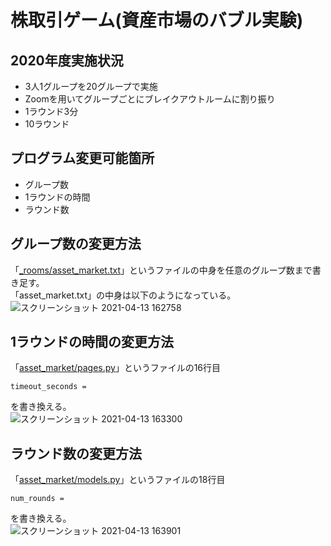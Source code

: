 # 株取引ゲーム(資産市場のバブル実験)
## 2020年度実施状況
- 3人1グループを20グループで実施
- Zoomを用いてグループごとにブレイクアウトルームに割り振り
- 1ラウンド3分
- 10ラウンド

## プログラム変更可能箇所
- グループ数
- 1ラウンドの時間
- ラウンド数

## グループ数の変更方法
「[_rooms/asset_market.txt](https://github.com/leisurely-yucyou/oTree/blob/387375d9ed0ff76a20a3084f6b0e8c1e991cdd6d/ExpEcon/_rooms/asset_market.txt)」というファイルの中身を任意のグループ数まで書き足す。  
「asset_market.txt」の中身は以下のようになっている。  
![スクリーンショット 2021-04-13 162758](https://user-images.githubusercontent.com/48300561/114513534-3e952300-9c75-11eb-98d0-50ed5df8dd0a.png)  


## 1ラウンドの時間の変更方法
「[asset_market/pages.py](https://github.com/leisurely-yucyou/oTree/blob/741324aabb1a5a15bf4b1bdc8fe4fa233b9edcd6/ExpEcon/asset_market/pages.py)」というファイルの16行目
```
timeout_seconds = 
```
を書き換える。  
![スクリーンショット 2021-04-13 163300](https://user-images.githubusercontent.com/48300561/114514145-f1658100-9c75-11eb-8f16-aa85ee3715dc.png)

## ラウンド数の変更方法
「[asset_market/models.py](https://github.com/leisurely-yucyou/oTree/blob/741324aabb1a5a15bf4b1bdc8fe4fa233b9edcd6/ExpEcon/asset_market/models.py)」というファイルの18行目
```
num_rounds = 
```
を書き換える。  
![スクリーンショット 2021-04-13 163901](https://user-images.githubusercontent.com/48300561/114514942-ccbdd900-9c76-11eb-89ab-1a8bd5ab044f.png)

